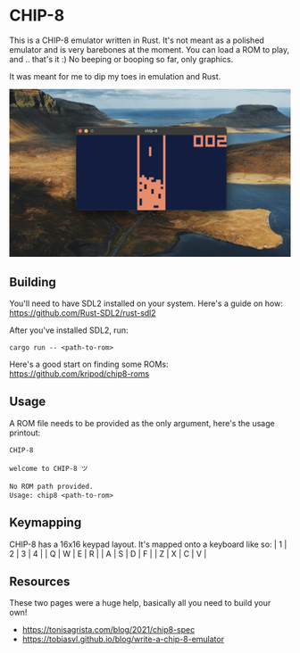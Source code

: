# CHIP-8
This is a CHIP-8 emulator written in Rust. 
It's not meant as a polished emulator and is very barebones at the moment.
You can load a ROM to play, and .. that's it :) No beeping or booping so far, only graphics.

It was meant for me to dip my toes in emulation and Rust.

![chip-8 screenshot](screenshot.png)

## Building
You'll need to have SDL2 installed on your system. 
Here's a guide on how: https://github.com/Rust-SDL2/rust-sdl2

After you've installed SDL2, run:
```
cargo run -- <path-to-rom>
```

Here's a good start on finding some ROMs: https://github.com/kripod/chip8-roms

## Usage
A ROM file needs to be provided as the only argument, here's the usage printout:
```
CHIP-8

welcome to CHIP-8 ツ

No ROM path provided.
Usage: chip8 <path-to-rom>
```

## Keymapping
CHIP-8 has a 16x16 keypad layout. 
It's mapped onto a keyboard like so:
| 1 | 2 | 3 | 4 |
| Q | W | E | R |
| A | S | D | F |
| Z | X | C | V |

## Resources
These two pages were a huge help, basically all you need to build your own!
- https://tonisagrista.com/blog/2021/chip8-spec
- https://tobiasvl.github.io/blog/write-a-chip-8-emulator